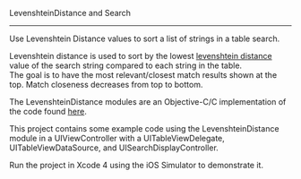 LevenshteinDistance and Search
* * *

Use Levenshtein Distance values to sort a list of strings in a table search.

Levenshtein distance is used to sort by the lowest [levenshtein distance](http://en.wikipedia.org/wiki/Levenshtein_distance) value of the search string compared to each string in the table.  
The goal is to have the most relevant/closest match results shown at the top.  Match closeness decreases from top to bottom.

The LevenshteinDistance modules are an Objective-C/C implementation of the code found [here](http://stackoverflow.com/questions/5859561/getting-the-closest-string-match).

This project contains some example code using the LevenshteinDistance module in a UIViewController with a UITableViewDelegate, UITableViewDataSource, and UISearchDisplayController.  

Run the project in Xcode 4 using the iOS Simulator to demonstrate it.
